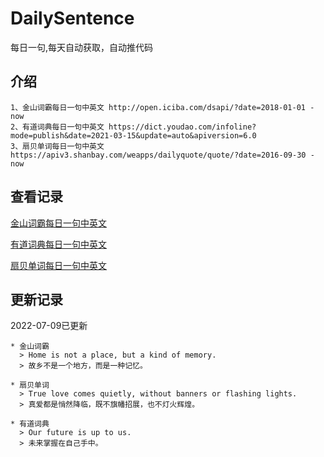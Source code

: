 # DailySentence

每日一句,每天自动获取，自动推代码

## 介绍

```
1、金山词霸每日一句中英文 http://open.iciba.com/dsapi/?date=2018-01-01 - now
2、有道词典每日一句中英文 https://dict.youdao.com/infoline?mode=publish&date=2021-03-15&update=auto&apiversion=6.0
3、扇贝单词每日一句中英文 https://apiv3.shanbay.com/weapps/dailyquote/quote/?date=2016-09-30 - now
```

## 查看记录

[金山词霸每日一句中英文](./data/iciba/)

[有道词典每日一句中英文](./data/youdao/)

[扇贝单词每日一句中英文](./data/shanbay/)

## 更新记录
2022-07-09已更新 
```
* 金山词霸
  > Home is not a place, but a kind of memory.
  > 故乡不是一个地方，而是一种记忆。

* 扇贝单词
  > True love comes quietly, without banners or flashing lights. 
  > 真爱都是悄然降临，既不旗幡招展，也不灯火辉煌。

* 有道词典
  > Our future is up to us.
  > 未来掌握在自己手中。

```
